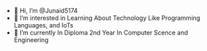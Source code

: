 - 👋 Hi, I’m @Junaid5174
- 👀 I’m interested in Learning About Technology Like Programming Languages, and IoTs
- 🌱 I’m currently In Diploma 2nd Year In Computer Scence and Engineering

<!---
Junaid5174/Junaid5174 is a ✨ special ✨ repository because its `README.md` (this file) appears on your GitHub profile.
You can click the Preview link to take a look at your changes.
--->
